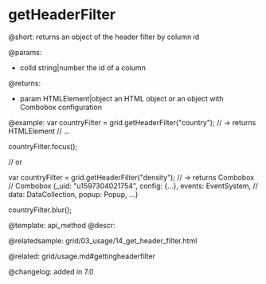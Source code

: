 getHeaderFilter
=============

@short: returns an object of the header filter by column id


@params:
- colId	string|number   the id of a column


@returns:
- param	HTMLElement|object      an HTML object or an object with Combobox configuration


@example:
var countryFilter = grid.getHeaderFilter("country");
// -> returns HTMLElement
// <label class="dhx_grid-filter__label dxi dxi-menu-down">...</label>

countryFilter.focus();

// or

var countryFilter = grid.getHeaderFilter("density");
// -> returns Combobox
// Combobox {_uid: "u1597304021754", config: {…}, events: EventSystem, 
// data: DataCollection, popup: Popup, …}

countryFilter.blur();


@template: api_method
@descr:

@relatedsample: grid/03_usage/14_get_header_filter.html

@related: grid/usage.md#gettingheaderfilter

@changelog:
added in 7.0

